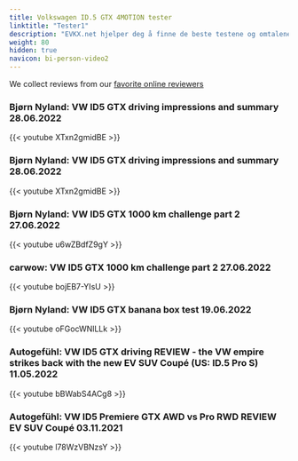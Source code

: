 ```yaml
---
title: Volkswagen ID.5 GTX 4MOTION tester
linktitle: "Tester1"
description: "EVKX.net hjelper deg å finne de beste testene og omtalene av denne modellen. "
weight: 80
hidden: true
navicon: bi-person-video2
---
```

We collect reviews from our [favorite online reviewers](/guides/evreviewers/)

### Bjørn Nyland: VW ID5 GTX driving impressions and summary 28.06.2022

{{< youtube XTxn2gmidBE >}}

### Bjørn Nyland: VW ID5 GTX driving impressions and summary 28.06.2022

{{< youtube XTxn2gmidBE >}}

### Bjørn Nyland: VW ID5 GTX 1000 km challenge part 2 27.06.2022

{{< youtube u6wZBdfZ9gY >}}

### carwow: VW ID5 GTX 1000 km challenge part 2 27.06.2022

{{< youtube bojEB7-YIsU >}}

### Bjørn Nyland: VW ID5 GTX banana box test 19.06.2022

{{< youtube oFGocWNlLLk >}}

### Autogefühl: VW ID5 GTX driving REVIEW - the VW empire strikes back with the new EV SUV Coupé (US: ID.5 Pro S) 11.05.2022

{{< youtube bBWabS4ACg8 >}}

### Autogefühl: VW ID5 Premiere GTX AWD vs Pro RWD REVIEW EV SUV Coupé 03.11.2021

{{< youtube l78WzVBNzsY >}}

